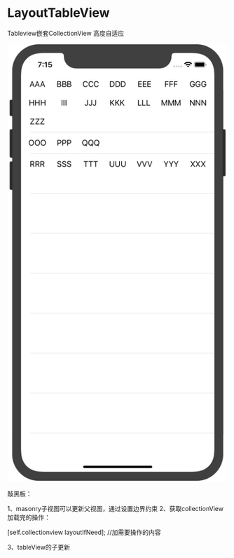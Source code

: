 # LayoutTableView
Tableview嵌套CollectionView 高度自适应

![图](https://github.com/Sunyangl/LayoutTableView/blob/master/1559214980324.jpg)


敲黑板：

1、masonry子视图可以更新父视图，通过设置边界约束
2、获取collectionView加载完的操作：

[self.collectionview layoutIfNeed];
//加需要操作的内容

3、tableView的子更新
